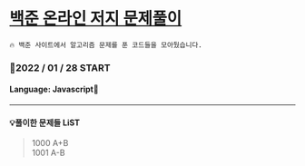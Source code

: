 # [백준 온라인 저지 문제풀이](https://www.acmicpc.net/)

    🔥 백준 사이트에서 알고리즘 문제를 푼 코드들을 모아뒀습니다.

### 🎉2022 / 01 / 28 START

#### Language: Javascript🚀

---

#### 💡풀이한 문제들 LiST

> 1000 A+B<br>
> 1001 A-B<br>

